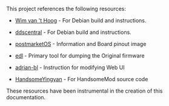
This project references the following resources:

- [Wim van 't Hoog](https://wvthoog.nl/openstick/) - For Debian build and instructions.

- [ddscentral](https://github.com/ddscentral) - For Debian build and instructions.

- [postmarketOS](<https://wiki.postmarketos.org/wiki/Zhihe_series_LTE_dongles_(generic-zhihe)>) - Information and Board pinout image

- [edl](https://github.com/bkerler/edl) - Primary tool for dumping the Original firmware

- [adrian-bl](https://github.com/adrian-bl) - Instruction for modifying Web UI

- [HandsomeYingyan](https://github.com/HandsomeYingyan) - For HandsomeMod source code

These resources have been instrumental in the creation of this documentation.

